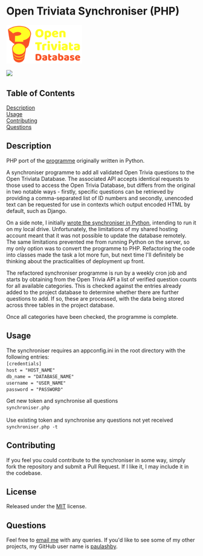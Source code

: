 # Open Triviata Synchroniser (PHP)


<img src="./img/open-triviata-logo.svg" width="200" alt="Open Triviata logo"><br />


  [<img src="https://img.shields.io/badge/License-MIT-yellow.svg">](https://opensource.org/licenses/MIT)

## Table of Contents

[Description](#description)<br />[Usage](#usage)<br />[Contributing](#contributing)<br />[Questions](#questions)<br />

## Description
PHP port of the [programme](https://github.com/paulashby/Open-Triviata-Synchroniser) originally written in Python.</br>

A synchroniser programme to add all validated Open Trivia questions to the Open Triviata Database. The associated API accepts identical requests to those used to access the Open Trivia Database, but differs from the original in two notable ways - firstly, specific questions can be retrieved by providing a comma-separated list of ID numbers and secondly, unencoded text can be requested for use in contexts which output encoded HTML by default, such as Django.

On a side note, I initially [wrote the synchroniser in Python](https://github.com/paulashby/Open-Triviata-Synchroniser), intending to run it on my local drive. Unfortunately, the limitations of my shared hosting account meant that it was not possible to update the database remotely. The same limitations prevented me from running Python on the server, so my only option was to convert the programme to PHP. Refactoring the code into classes made the task a lot more fun, but next time I'll definitely be thinking about the practicalities of deployment up front.

The refactored synchroniser programme is run by a weekly cron job and starts by obtaining from the Open Trivia API a list of verified question counts for all available categories. This is checked against the entries already added to the project database to determine whether there are further questions to add. If so, these are processed, with the data being stored across three tables in the project database. 

Once all categories have been checked, the programme is complete.

## Usage
The synchroniser requires an appconfig.ini in the root directory with the following entries:<br />
```[credentials]```<br />
```host = "HOST_NAME"```<br />
```db_name = "DATABASE_NAME"```<br />
```username = "USER_NAME"```<br />
```password = "PASSWORD"```<br />

Get new token and synchronise all questions<br />
```synchroniser.php```<br /><br />
Use existing token and synchronise any questions not yet received<br />
```synchroniser.php -t```

## Contributing

If you feel you could contribute to the synchroniser in some way, simply fork the repository and submit a Pull Request. If I like it, I may include it in the codebase.
  
## License
  
Released under the [MIT](https://opensource.org/licenses/MIT) license.

## Questions

Feel free to [email me](mailto:paul@primitive.co?subject=OpenTriviataSynchroniser%20query%20from%20GitHub) with any queries. If you'd like to see some of my other projects, my GitHub user name is [paulashby](https://github.com/paulashby).

